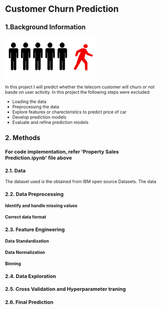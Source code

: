 # Customer Churn Prediction #

## 1.Background Information ##
<div></div>
<img src='1.png' width=300>
</div>

In this project I will predict whether the telecom customer will churn or not basde on user activity. In this project the following steps were excluded:

* Loading the data
* Preprocessing the data
* Explore features or charecteristics to predict price of car
* Develop prediction models
* Evaluate and refine prediction models

## 2. Methods

### For code implementation, refer 'Property Sales Prediction.ipynb' file above

### 2.1. Data
The dataset used is the obtained from IBM open source Datasets. The data

### 2.2. Data Preprocessing 

#### Identify and handle missing values ####

#### Correct data format ####

### 2.3. Feature Engineering ###

#### Data Standardization ####

#### Data Normalization ####

#### Binning ####

### 2.4. Data Exploration ###

### 2.5. Cross Validation and Hyperparameter traning ###

### 2.6. Final Prediction ###




